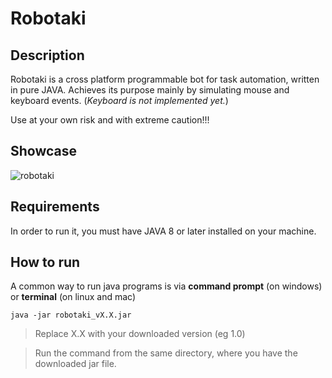 # Robotaki

## Description
Robotaki is a cross platform programmable bot for task automation, written in pure JAVA. Achieves its purpose mainly by simulating mouse and keyboard events. (_Keyboard is not implemented yet._)

Use at your own risk and with extreme caution!!!

## Showcase
![robotaki](https://cloud.githubusercontent.com/assets/6230644/25641399/924bfcf2-2f9c-11e7-8b29-5dd040b241cf.gif)

## Requirements
In order to run it, you must have JAVA 8 or later installed on your machine.

## How to run
A common way to run java programs is via **command prompt** (on windows) or **terminal** (on linux and mac)

`java -jar robotaki_vX.X.jar`
> Replace X.X with your downloaded version (eg 1.0)

> Run the command from the same directory, where you have the downloaded jar file.
